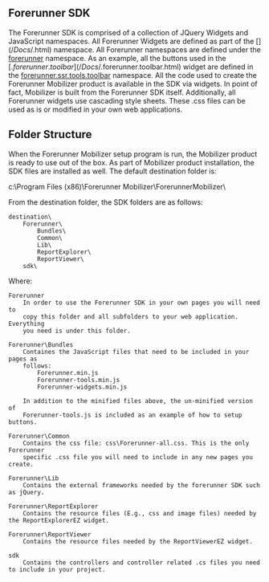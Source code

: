 ﻿
Forerunner SDK
--------------

The Forerunner SDK is comprised of a collection of JQuery Widgets and JavaScript namespaces. All 
Forerunner Widgets are defined as part of the [$](/Docs/$.html) namespace. All Forerunner namespaces 
are defined under the [forerunner](/Docs/forerunner.html) namespace. As an example, all the buttons 
used in the [$.forerunner.toolbar](/Docs/$.forerunner.toolbar.html) widget are defined in the 
[forerunner.ssr.tools.toolbar](/Docs/forerunner.ssr.tools.toolbar.html) namespace. All the code used 
to create the Forerunner Mobilizer product is available in the SDK via widgets. In point of fact, 
Mobilizer is built from the Forerunner SDK itself. Additionally, all Forerunner widgets use cascading 
style sheets. These .css files can be used as is or modified in your own web applications.

Folder Structure
----------------
When the Forerunner Mobilizer setup program is run, the Mobilizer product is ready to use out of the box. 
As part of Mobilizer product installation, the SDK files are installed as well. The default destination 
folder is:

c:\Program Files (x86)\Forerunner Mobilizer\ForerunnerMobilizer\

From the destination folder, the SDK folders are as follows:

	destination\
		Forerunner\
			Bundles\
			Common\
			Lib\
			ReportExplorer\
			ReportViewer\
		sdk\

Where:

	Forerunner
		In order to use the Forerunner SDK in your own pages you will need to
		copy this folder and all subfolders to your web application. Everything
		you need is under this folder.

	Forerunner\Bundles
		Containes the JavaScript files that need to be included in your pages as
		follows:
			Forerunner.min.js
			Forerunner-tools.min.js
			Forerunner-widgets.min.js

		In addition to the minified files above, the un-minified version of
		Forerunner-tools.js is included as an example of how to setup buttons.

	Forerunner\Common
		Contains the css file: css\Forerunner-all.css. This is the only Forerunner
		specific .css file you will need to include in any new pages you create.

	Forerunner\Lib
		Contains the external frameworks needed by the forerunner SDK such as jQuery.

	Forerunner\ReportExplorer
		Contains the resource files (E.g., css and image files) needed by the ReportExplorerEZ widget.

	Forerunner\ReportViewer
		Contains the resource files needed by the ReportViewerEZ widget.

	sdk
		Contains the controllers and controller related .cs files you need to include in your project.
